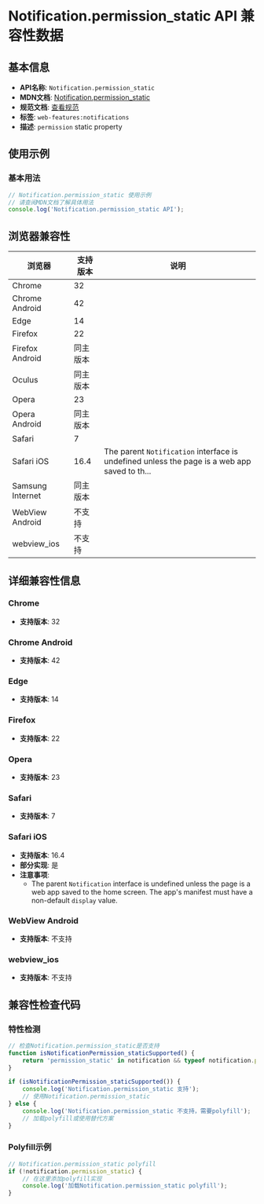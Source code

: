 # Notification.permission_static API 兼容性数据

## 基本信息

- **API名称**: `Notification.permission_static`
- **MDN文档**: [Notification.permission_static](https://developer.mozilla.org/docs/Web/API/Notification/permission_static)
- **规范文档**: [查看规范](https://notifications.spec.whatwg.org/#dom-notification-permission)
- **标签**: `web-features:notifications`
- **描述**: `permission` static property

## 使用示例

### 基本用法

```javascript
// Notification.permission_static 使用示例
// 请查阅MDN文档了解具体用法
console.log('Notification.permission_static API');
```

## 浏览器兼容性

| 浏览器 | 支持版本 | 说明 |
|--------|----------|------|
| Chrome | 32 |  |
| Chrome Android | 42 |  |
| Edge | 14 |  |
| Firefox | 22 |  |
| Firefox Android | 同主版本 |  |
| Oculus | 同主版本 |  |
| Opera | 23 |  |
| Opera Android | 同主版本 |  |
| Safari | 7 |  |
| Safari iOS | 16.4 | The parent <code>Notification</code> interface is undefined unless the page is a web app saved to th... |
| Samsung Internet | 同主版本 |  |
| WebView Android | 不支持 |  |
| webview_ios | 不支持 |  |

## 详细兼容性信息

### Chrome

- **支持版本**: 32

### Chrome Android

- **支持版本**: 42

### Edge

- **支持版本**: 14

### Firefox

- **支持版本**: 22

### Opera

- **支持版本**: 23

### Safari

- **支持版本**: 7

### Safari iOS

- **支持版本**: 16.4
- **部分实现**: 是
- **注意事项**:
  - The parent <code>Notification</code> interface is undefined unless the page is a web app saved to the home screen. The app's manifest must have a non-default <code>display</code> value.

### WebView Android

- **支持版本**: 不支持

### webview_ios

- **支持版本**: 不支持

## 兼容性检查代码

### 特性检测

```javascript
// 检查Notification.permission_static是否支持
function isNotificationPermission_staticSupported() {
    return 'permission_static' in notification && typeof notification.permission_static === 'function';
}

if (isNotificationPermission_staticSupported()) {
    console.log('Notification.permission_static 支持');
    // 使用Notification.permission_static
} else {
    console.log('Notification.permission_static 不支持，需要polyfill');
    // 加载polyfill或使用替代方案
}
```

### Polyfill示例

```javascript
// Notification.permission_static polyfill
if (!notification.permission_static) {
    // 在这里添加polyfill实现
    console.log('加载Notification.permission_static polyfill');
}
```

